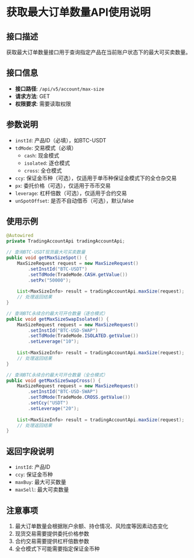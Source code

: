 # 获取最大订单数量API使用说明

## 接口描述

获取最大订单数量接口用于查询指定产品在当前账户状态下的最大可买卖数量。

## 接口信息

- **接口路径**: `/api/v5/account/max-size`
- **请求方法**: GET
- **权限要求**: 需要读取权限

## 参数说明

- `instId`: 产品ID（必填），如BTC-USDT
- `tdMode`: 交易模式（必填）
  - `cash`: 现金模式
  - `isolated`: 逐仓模式
  - `cross`: 全仓模式
- `ccy`: 保证金币种（可选），仅适用于单币种保证金模式下的全仓杂交易
- `px`: 委托价格（可选），仅适用于币币交易
- `leverage`: 杠杆倍数（可选），仅适用于合约交易
- `unSpotOffset`: 是否不自动借币（可选），默认false

## 使用示例

```java
@Autowired
private TradingAccountApi tradingAccountApi;

// 查询BTC-USDT现货最大可买卖数量
public void getMaxSizeSpot() {
    MaxSizeRequest request = new MaxSizeRequest()
        .setInstId("BTC-USDT")
        .setTdMode(TradeMode.CASH.getValue())
        .setPx("50000");
    
    List<MaxSizeInfo> result = tradingAccountApi.maxSize(request);
    // 处理返回结果
}

// 查询BTC永续合约最大可开仓数量（逐仓模式）
public void getMaxSizeSwapIsolated() {
    MaxSizeRequest request = new MaxSizeRequest()
        .setInstId("BTC-USD-SWAP")
        .setTdMode(TradeMode.ISOLATED.getValue())
        .setLeverage("10");
    
    List<MaxSizeInfo> result = tradingAccountApi.maxSize(request);
    // 处理返回结果
}

// 查询BTC永续合约最大可开仓数量（全仓模式）
public void getMaxSizeSwapCross() {
    MaxSizeRequest request = new MaxSizeRequest()
        .setInstId("BTC-USD-SWAP")
        .setTdMode(TradeMode.CROSS.getValue())
        .setCcy("USDT")
        .setLeverage("20");
    
    List<MaxSizeInfo> result = tradingAccountApi.maxSize(request);
    // 处理返回结果
}
```

## 返回字段说明

- `instId`: 产品ID
- `ccy`: 保证金币种
- `maxBuy`: 最大可买数量
- `maxSell`: 最大可卖数量

## 注意事项

1. 最大订单数量会根据账户余额、持仓情况、风险度等因素动态变化
2. 现货交易需要提供委托价格参数
3. 合约交易需要提供杠杆倍数参数
4. 全仓模式下可能需要指定保证金币种